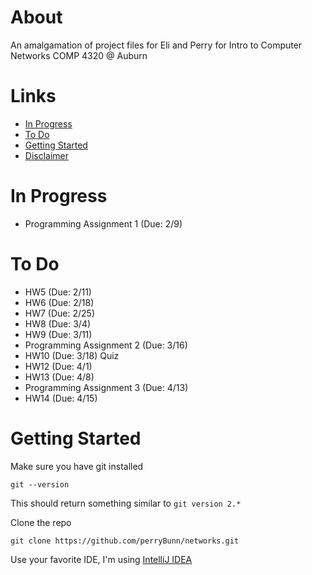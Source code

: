 # About
An amalgamation of project files for Eli and Perry for Intro to Computer Networks COMP 4320 @ Auburn

# Links
- [In Progress](#in-progress)
- [To Do](#to-do)
- [Getting Started](#getting-started)
- [Disclaimer](DISCLAIMER.md)

# In Progress
- Programming Assignment 1 (Due: 2/9)

# To Do
- HW5 (Due: 2/11)
- HW6 (Due: 2/18)
- HW7 (Due: 2/25)
- HW8 (Due: 3/4)
- HW9 (Due: 3/11)
- Programming Assignment 2 (Due: 3/16)
- HW10 (Due: 3/18) Quiz
- HW12 (Due: 4/1)
- HW13 (Due: 4/8)
- Programming Assignment 3 (Due: 4/13)
- HW14 (Due: 4/15)

# Getting Started
Make sure you have git installed
```shell
git --version
```
This should return something similar to `git version 2.*`

Clone the repo
```shell
git clone https://github.com/perryBunn/networks.git
```

Use your favorite IDE, I'm  using [IntelliJ IDEA](https://www.jetbrains.com/idea/)


